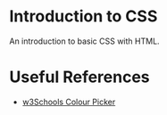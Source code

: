 # Introduction to CSS
An introduction to basic CSS with HTML.

# Useful References
- [w3Schools Colour Picker](https://www.w3schools.com/colors/colors_picker.asp)

